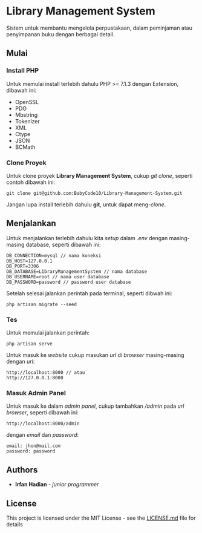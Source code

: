 # Library Management System

Sistem untuk membantu mengelola perpustakaan, dalam peminjaman atau penyimpanan buku dengan berbagai detail.

## Mulai 

### Install PHP

Untuk memulai install terlebih dahulu PHP >= 7.1.3 dengan Extension, dibawah ini:
* OpenSSL 
* PDO 
* Mbstring
* Tokenizer
* XML 
* Ctype
* JSON
* BCMath

### Clone Proyek

Untuk clone proyek **Library Management System**, cukup *git clone*, seperti contoh dibawah ini:
```
git clone git@github.com:BabyCode10/Library-Management-System.git
```
Jangan lupa install terlebih dahulu **git**, untuk dapat meng-*clone*.

## Menjalankan 

Untuk menjalankan terlebih dahulu kita *setup* dalam *.env* dengan masing-masing database, seperti dibawah ini:
```
DB_CONNECTION=mysql // nama koneksi
DB_HOST=127.0.0.1
DB_PORT=3306
DB_DATABASE=LibraryManagementSystem // nama database
DB_USERNAME=root // nama user database
DB_PASSWORD=password // password user database
```
Setelah selesai jalankan perintah pada terminal, seperti dibwah ini:
```
php artisan migrate --seed
```

### Tes

Untuk memulai jalankan perintah:
```
php artisan serve
```
Untuk masuk ke *website* cukup masukan *url* di *browser* masing-masing dengan *url*:
```
http://localhost:8000 // atau 
http://127.0.0.1:8000
```

### Masuk Admin Panel

Untuk masuk ke dalam *admin panel*, cukup tambahkan */admin* pada *url browser*, seperti dibawah ini:
```
http://localhost:8000/admin
```
dengan *email* dan *password*:
```
email: jhon@mail.com
password: password
```

## Authors

* **Irfan Hadian** - *junior programmer*

## License

This project is licensed under the MIT License - see the [LICENSE.md](LICENSE.md) file for details
